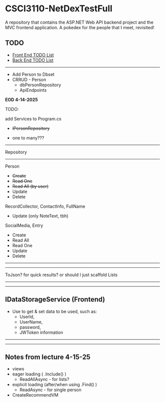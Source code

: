 # CSCI3110-NetDexTestFull
 A repository that contains the  ASP.NET Web API backend project and the MVC frontend application. A pokedex for the people that I meet, revisited!


**TODO**
---------

- [Front End TODO List](./TODO.Frontend.md)
- [Back End TODO List](./TODO.Backend.md)



-----------------

- Add Person to Dbset
- CRRUD - Person
    - dbPersonRepository
    - ApiEndpoints 


**EOD 4-14-2025**

TODO:

add Services to Program.cs

- ~~IPersonRepository~~


- one to many???

---------------

Repository

----------
Person
- ~~Create~~
- ~~Read One~~
- ~~Read All (by user)~~
- Update
- Delete

RecordCollector, ContactInfo, FullName
- Update (only NoteText, tbh)

SocialMedia, Entry
- Create
- Read All
- Read One
- Update
- Delete

------------------

------------

ToJson? for quick results? or should I just scaffold Lists

--------
-------

IDataStorageService (Frontend)
-
- Use to get & set data to be used, such as:
  - UserId,
  - UserName,
  - password, 
  - JWToken information


-----
-----

Notes from lecture 4-15-25
-----

- views
- eager loading ( .Include() )
  - ReadAllAsync - for lists?
- explicit loading
  (after/when using .Find() )
    - ReadAsync - for single person
- CreateRecommendVM
